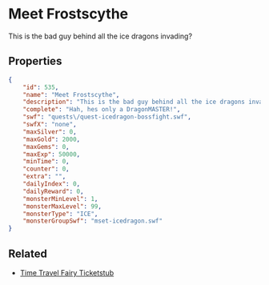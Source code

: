 # Meet Frostscythe

This is the bad guy behind all the ice dragons invading?

## Properties

```json
{
    "id": 535,
    "name": "Meet Frostscythe",
    "description": "This is the bad guy behind all the ice dragons invading?",
    "complete": "Hah, hes only a DragonMASTER!",
    "swf": "quests\/quest-icedragon-bossfight.swf",
    "swfX": "none",
    "maxSilver": 0,
    "maxGold": 2000,
    "maxGems": 0,
    "maxExp": 50000,
    "minTime": 0,
    "counter": 0,
    "extra": "",
    "dailyIndex": 0,
    "dailyReward": 0,
    "monsterMinLevel": 1,
    "monsterMaxLevel": 99,
    "monsterType": "ICE",
    "monsterGroupSwf": "mset-icedragon.swf"
}
```

## Related

- [Time Travel Fairy Ticketstub](../items/3375-time-travel-fairy-ticketstub.md)

